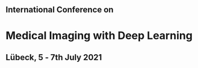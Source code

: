 <h2 class="midl">International Conference on</h2>
<h1 class="midl">Medical&nbsp;Imaging with Deep&nbsp;Learning</h1>
<h2 class="centered">Lübeck, 5 ‑ 7th July 2021</h2>
